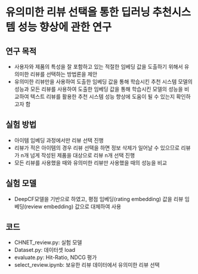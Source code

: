# 유의미한 리뷰 선택을 통한 딥러닝 추천시스템 성능 향상에 관한 연구
## 연구 목적
- 사용자와 제품의 특성을 잘 포함하고 있는 적절한 임베딩 값을 도출하기 위해서 유의미한 리뷰를 선택하는 방법론을 제안
- 유의미한 리뷰만을 사용하여 도출한 임베딩 값을 통해 학습시킨 추천 시스템 모델의 성능과 모든 리뷰를 사용하여 도출한 임베딩 값을 통해 학습시킨 모델의 성능을 비교하여 텍스트 리뷰를 활용한 추천 시스템 성능 향상에 도움이 될 수 있는지 확인하고자 함
## 실험 방법
- 아이템 임베딩 과정에서만 리뷰 선택 진행
- 리뷰가 적은 아이템의 경우 리뷰 선택을 하면 정보 삭제가 일어날 수 있으므로 리뷰가 n개 넘게 작성된 제품을 대상으로 리뷰 n개 선택 진행
- 모든 리뷰를 사용했을 때와 유의미한 리뷰만 사용했을 때의 성능을 비교
## 실험 모델
- DeepCF모델을 기반으로 하였고, 평점 임베딩(rating embedding) 값을 리뷰 임베딩(review embedding) 값으로 대체하여 사용
## 코드
- CHNET_review.py: 실험 모델
- Dataset.py: 데이터셋 load
- evaluate.py: Hit-Ratio, NDCG 평가
- select_review.ipynb: 보유한 리뷰 데이터에서 유의미한 리뷰 선택

